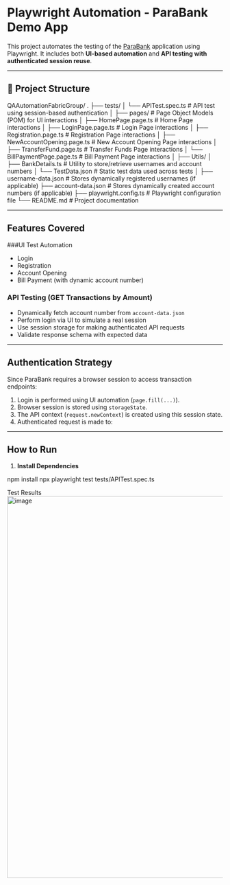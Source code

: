 # Playwright Automation - ParaBank Demo App

This project automates the testing of the [ParaBank](https://parabank.parasoft.com/parabank/index.htm) application using Playwright. It includes both **UI-based automation** and **API testing with authenticated session reuse**.

---

## 📁 Project Structure
QAAutomationFabricGroup/
.
├── tests/
│   └── APITest.spec.ts              # API test using session-based authentication
│
├── pages/                           # Page Object Models (POM) for UI interactions
│   ├── HomePage.page.ts             # Home Page interactions
│   ├── LoginPage.page.ts            # Login Page interactions
│   ├── Registration.page.ts         # Registration Page interactions
│   ├── NewAccountOpening.page.ts    # New Account Opening Page interactions
│   ├── TransferFund.page.ts         # Transfer Funds Page interactions
│   └── BillPaymentPage.page.ts      # Bill Payment Page interactions
│
├── Utils/
│   ├── BankDetails.ts               # Utility to store/retrieve usernames and account numbers
│   └── TestData.json                # Static test data used across tests
│
├── username-data.json               # Stores dynamically registered usernames (if applicable)
├── account-data.json                # Stores dynamically created account numbers (if applicable)
├── playwright.config.ts             # Playwright configuration file
└── README.md                        # Project documentation




---

## Features Covered

###UI Test Automation

- Login
- Registration
- Account Opening
- Bill Payment (with dynamic account number)

### API Testing (GET Transactions by Amount)

- Dynamically fetch account number from `account-data.json`
- Perform login via UI to simulate a real session
- Use session storage for making authenticated API requests
- Validate response schema with expected data

---

## Authentication Strategy

Since ParaBank requires a browser session to access transaction endpoints:

1. Login is performed using UI automation (`page.fill(...)`).
2. Browser session is stored using `storageState`.
3. The API context (`request.newContext`) is created using this session state.
4. Authenticated request is made to:

---

## How to Run

1. **Install Dependencies**

npm install
npx playwright test tests/APITest.spec.ts

Test Results
<img width="890" alt="image" src="https://github.com/user-attachments/assets/043bab57-3a6a-4329-a687-1200a64eab96" />

